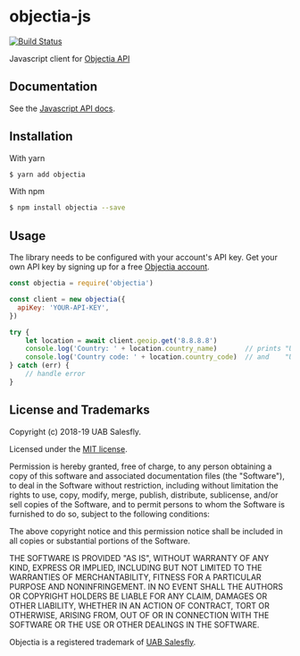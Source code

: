 # objectia-js
[![Build Status](https://travis-ci.org/objectia/objectia-js.svg?branch=master)](https://travis-ci.org/objectia/objectia-js) 
<!-- [![codecov](https://codecov.io/gh/objectia/objectia-js/branch/master/graph/badge.svg)](https://codecov.io/gh/objectia/objectia-js) -->

Javascript client for [Objectia API](https://objectia.com)

 
## Documentation

See the [Javascript API docs](https://docs.objectia.com/guide/javascript.html).


## Installation

With yarn

```bash
$ yarn add objectia
```    

With npm

```bash
$ npm install objectia --save 
```    


## Usage

The library needs to be configured with your account's API key. Get your own API key by signing up for a free [Objectia account](https://objectia.com).

```javascript
const objectia = require('objectia')

const client = new objectia({
  apiKey: 'YOUR-API-KEY',
})

try {
    let location = await client.geoip.get('8.8.8.8')
    console.log('Country: ' + location.country_name)       // prints "United States"
    console.log('Country code: ' + location.country_code)  // and    "US"
} catch (err) {
    // handle error
}
```


## License and Trademarks

Copyright (c) 2018-19 UAB Salesfly.

Licensed under the [MIT license](https://en.wikipedia.org/wiki/MIT_License). 

Permission is hereby granted, free of charge, to any person obtaining a copy
of this software and associated documentation files (the "Software"), to deal
in the Software without restriction, including without limitation the rights
to use, copy, modify, merge, publish, distribute, sublicense, and/or sell
copies of the Software, and to permit persons to whom the Software is
furnished to do so, subject to the following conditions:

The above copyright notice and this permission notice shall be included in all
copies or substantial portions of the Software.

THE SOFTWARE IS PROVIDED "AS IS", WITHOUT WARRANTY OF ANY KIND, EXPRESS OR
IMPLIED, INCLUDING BUT NOT LIMITED TO THE WARRANTIES OF MERCHANTABILITY,
FITNESS FOR A PARTICULAR PURPOSE AND NONINFRINGEMENT. IN NO EVENT SHALL THE
AUTHORS OR COPYRIGHT HOLDERS BE LIABLE FOR ANY CLAIM, DAMAGES OR OTHER
LIABILITY, WHETHER IN AN ACTION OF CONTRACT, TORT OR OTHERWISE, ARISING FROM,
OUT OF OR IN CONNECTION WITH THE SOFTWARE OR THE USE OR OTHER DEALINGS IN THE
SOFTWARE.

Objectia is a registered trademark of [UAB Salesfly](https://www.salesfly.com). 